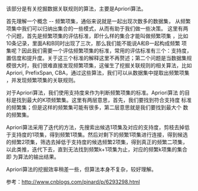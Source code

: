 该部分是有关挖掘数据关联规则的算法，主要是Apriori算法。

首先理解一个概念 -- 频繁项集，通俗来说就是一起出现次数多的数据集，
从频繁项集中我们可以归纳出集合的一些模式，从而有助于我们做一些决策。
这里有两个问题，首先是频繁项集的评估标准，即什么样的集合才能叫做频繁项集
，比如10条记录，里面A和B同时出现了三次，那么我们能不能说A和B一起构成频繁
项集呢？因此我们需要一个评估频繁项集的标准，常用的评估标准有三个：支持度，
置信度和提升度。关于这三个标准的解释这里不再赘述；第二个问题是当数据集规
模很大时，我们很难直接发现频繁项集，这催生了挖掘关联规则的相关算法，比如
Apriori, PrefixSpan, CBA，通过这些算法，我们可以从数据集中提取出频繁项集
，并发现频繁项集的关联规则。

对于Apriori算法，我们使用支持度来作为判断频繁项集的标准。Apriori算法
的目标是找到最大的K项频繁集。这里有两层意思，首先，我们要找到符合支持度
标准的频繁集；但是这样的频繁集可能有很多，第二层意思就是我们要找到最大个
数的频繁集。

Apriori算法采用了迭代的方法，先搜索出候选1项集及对应的支持度，剪枝去掉低
于支持度的1项集，得到频繁1项集。然后对剩下的频繁1项集进行连接，得到候选
的频繁2项集，筛选去掉低于支持度的候选频繁2项集，得到真正的频繁二项集，
以此类推，迭代下去，直到无法找到频繁k+1项集为止，对应的频繁k项集的集合即
为算法的输出结果。

Apriori算法的挖掘效率稍差一些，但算法本身不复杂，较好理解。

参考：http://www.cnblogs.com/pinard/p/6293298.html
